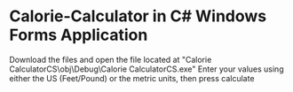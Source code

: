# Calorie-Calculator in C# Windows Forms Application

Download the files and open the file located at "Calorie CalculatorCS\obj\Debug\Calorie CalculatorCS.exe"
Enter your values using either the US (Feet/Pound) or the metric units, then press calculate
